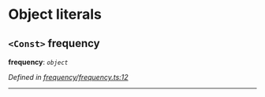 

# Object literals

<a id="frequency"></a>

## `<Const>` frequency

**frequency**: *`object`*

*Defined in [frequency/frequency.ts:12](https://github.com/paritytech/js-libs/blob/83ff883/packages/light.js/src/frequency/frequency.ts#L12)*

___

